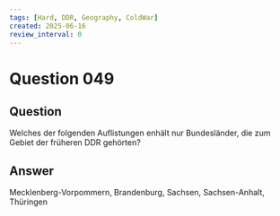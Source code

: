 ```yaml
---
tags: [Hard, DDR, Geography, ColdWar]
created: 2025-06-16
review_interval: 0
---
```


# Question 049

## Question

Welches der folgenden Auflistungen enhält nur Bundesländer, die zum Gebiet der früheren DDR gehörten?

## Answer

Mecklenberg-Vorpommern, Brandenburg, Sachsen, Sachsen-Anhalt, Thüringen
